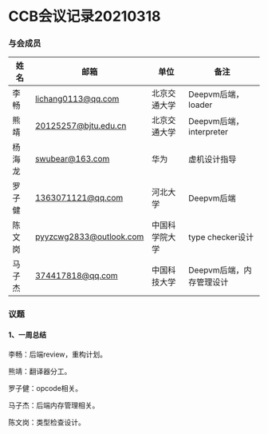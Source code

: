 # CCB会议记录20210318

### 与会成员

| 姓名   | 邮箱                                      | 单位           | 备注                     |
| ------ | ----------------------------------------- | -------------- | ------------------------ |
| 李畅   | lichang0113@qq.com                        | 北京交通大学   | Deepvm后端，loader       |
| 熊靖   | 20125257@bjtu.edu.cn                      | 北京交通大学   | Deepvm后端，interpreter  |
| 杨海龙 | [swubear@163.com](mailto:swubear@163.com) | 华为           | 虚机设计指导             |
| 罗子健 | 1363071121@qq.com                         | 河北大学       | Deepvm后端               |
| 陈文岗 | pyyzcwg2833@outlook.com                   | 中国科学院大学 | type checker设计         |
| 马子杰 | 374417818@qq.com                          | 中国科技大学   | Deepvm后端，内存管理设计 |

### 议题

#### 1、一周总结

李畅：后端review，重构计划。

熊靖：翻译器分工。

罗子健：opcode相关。

马子杰：后端内存管理相关。

陈文岗：类型检查设计。